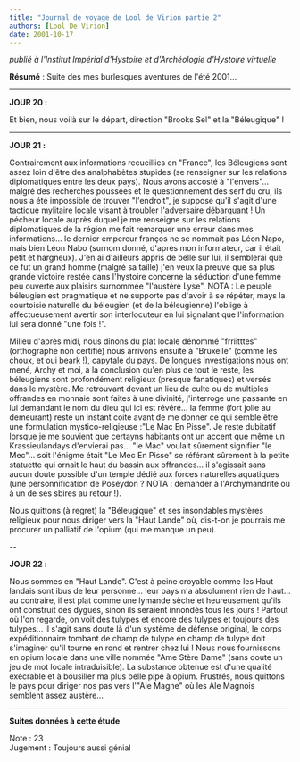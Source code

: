 ```yaml
---
title: "Journal de voyage de Lool de Virion partie 2"
authors: [Lool De Virion]
date: 2001-10-17
---
```


_publié à l'Institut Impérial d'Hystoire et d'Archéologie d'Hystoire virtuelle_

**Résumé** : Suite des mes burlesques aventures de l'été 2001...

---

**JOUR 20 :**

Et bien, nous voilà sur le départ, direction "Brooks Sel" et la "Béleugique" !

---

**JOUR 21 :**

Contrairement aux informations recueillies en "France", les Béleugiens sont assez loin d'être des analphabètes stupides (se renseigner sur les relations diplomatiques entre les deux pays). Nous avons accosté à "l'envers"... malgré des recherches poussées et le questionnement des serf du cru, ils nous a été impossible de trouver "l'endroit", je suppose qu'il s'agit d'une tactique mylitaire locale visant à troubler l'adversaire débarquant ! Un pécheur locale auprès duquel je me renseigne sur les relations diplomatiques de la région me fait remarquer une erreur dans mes informations... le dernier empereur franços ne se nommait pas Léon Napo, mais bien Léon Nabo (surnom donné, d'après mon informateur, car il était petit et hargneux). J'en ai d'ailleurs appris de belle sur lui, il semblerai que ce fut un grand homme (malgré sa taille) j'en veux la preuve que sa plus grande victoire restée dans l'hystoire concerne la séduction d'une femme peu ouverte aux plaisirs surnommée "l'austère Lyse". NOTA : Le peuple béleugien est pragmatique et ne supporte pas d'avoir à se répéter, mays la courtoisie naturelle du béleugien (et de la béleugienne) l'oblige à affectueusement avertir son interlocuteur en lui signalant que l'information lui sera donné "une fois !".

Milieu d'après midi, nous dînons du plat locale dénommé "frriitttes" (orthographe non certifié) nous arrivons ensuite à "Bruxelle" (comme les choux, et oui beark !), capytale du pays. De longues investigations nous ont mené, Archy et moi, à la conclusion qu'en plus de tout le reste, les béleugiens sont profondément religieux (presque fanatiques) et versés dans le mystère. Me retrouvant devant un lieu de culte ou de multiples offrandes en monnaie sont faites à une divinité, j'interroge une passante en lui demandant le nom du dieu qui ici est révéré... la femme (fort jolie au demeurant) reste un instant coite avant de me donner ce qui semble être une formulation mystico-religieuse :"Le Mac En Pisse". Je reste dubitatif lorsque je me souvient que certayns habitants ont un accent que même un Krassieulandays d'envierai pas... "le Mac" voulait sûrement signifier "le Mec"... soit l'énigme était "Le Mec En Pisse" se référant sûrement à la petite statuette qui ornait le haut du bassin aux offrandes... il s'agissait sans aucun doute possible d'un temple dédié aux forces naturelles aquatiques (une personnification de Poséydon ? NOTA : demander à l'Archymandrite ou à un de ses sbires au retour !).

Nous quittons (à regret) la "Béleugique" et ses insondables mystères religieux pour nous diriger vers la "Haut Lande" où, dis-t-on je pourrais me procurer un palliatif de l'opium (qui me manque un peu).

--

**JOUR 22 :**

Nous sommes en "Haut Lande". C'est à peine croyable comme les Haut landais sont ibus de leur personne... leur pays n'a absolument rien de haut... au contraire, il est plat comme une lymande sèche et heureusement qu'ils ont construit des dygues, sinon ils seraient innondés tous les jours ! Partout où l'on regarde, on voit des tulypes et encore des tulypes et toujours des tulypes... il s'agit sans doute là d'un système de défense original, le corps expéditionnaire tombant de champ de tulype en champ de tulype doit s'imaginer qu'il tourne en rond et rentrer chez lui ! Nous nous fournissons en opium locale dans une ville nommée "Ame Stère Dame" (sans doute un jeu de mot locale intraduisible). La substance obtenue est d'une qualité exécrable et à bousiller ma plus belle pipe à opium. Frustrés, nous quittons le pays pour diriger nos pas vers l'"Ale Magne" où les Ale Magnois semblent assez austère...

---

**Suites données à cette étude**

Note : 23  
Jugement : Toujours aussi génial 
